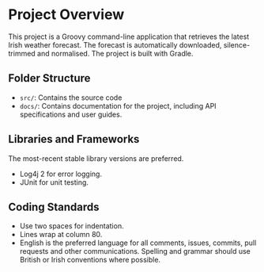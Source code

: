 # Project Overview

This project is a Groovy command-line application that retrieves the latest
Irish weather forecast. The forecast is automatically downloaded,
silence-trimmed and normalised. The project is built with Gradle.

## Folder Structure

- `src/`: Contains the source code
- `docs/`: Contains documentation for the project, including API specifications
  and user guides.

## Libraries and Frameworks

The most-recent stable library versions are preferred.

- Log4j 2 for error logging.
- JUnit for unit testing.

## Coding Standards

- Use two spaces for indentation.
- Lines wrap at column 80.
- English is the preferred language for all comments, issues, commits, pull
  requests and other communications. Spelling and grammar should use British
  or Irish conventions where possible.
